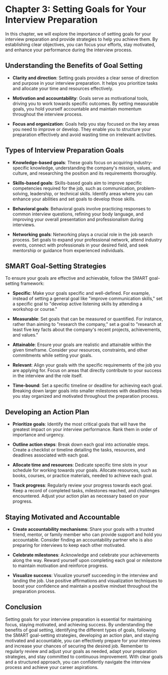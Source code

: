 Chapter 3: Setting Goals for Your Interview Preparation
=======================================================

In this chapter, we will explore the importance of setting goals for your interview preparation and provide strategies to help you achieve them. By establishing clear objectives, you can focus your efforts, stay motivated, and enhance your performance during the interview process.

Understanding the Benefits of Goal Setting
------------------------------------------

* **Clarity and direction**: Setting goals provides a clear sense of direction and purpose in your interview preparation. It helps you prioritize tasks and allocate your time and resources effectively.

* **Motivation and accountability**: Goals serve as motivational tools, driving you to work towards specific outcomes. By setting measurable goals, you hold yourself accountable and maintain momentum throughout the interview process.

* **Focus and organization**: Goals help you stay focused on the key areas you need to improve or develop. They enable you to structure your preparation effectively and avoid wasting time on irrelevant activities.

Types of Interview Preparation Goals
------------------------------------

* **Knowledge-based goals**: These goals focus on acquiring industry-specific knowledge, understanding the company's mission, values, and culture, and researching the position and its requirements thoroughly.

* **Skills-based goals**: Skills-based goals aim to improve specific competencies required for the job, such as communication, problem-solving, leadership, or technical skills. Identify areas where you can enhance your abilities and set goals to develop those skills.

* **Behavioral goals**: Behavioral goals involve practicing responses to common interview questions, refining your body language, and improving your overall presentation and professionalism during interviews.

* **Networking goals**: Networking plays a crucial role in the job search process. Set goals to expand your professional network, attend industry events, connect with professionals in your desired field, and seek mentorship or guidance from experienced individuals.

SMART Goal-Setting Strategies
-----------------------------

To ensure your goals are effective and achievable, follow the SMART goal-setting framework:

* **Specific**: Make your goals specific and well-defined. For example, instead of setting a general goal like "improve communication skills," set a specific goal to "develop active listening skills by attending a workshop or course."

* **Measurable**: Set goals that can be measured or quantified. For instance, rather than aiming to "research the company," set a goal to "research at least five key facts about the company's recent projects, achievements, and values."

* **Attainable**: Ensure your goals are realistic and attainable within the given timeframe. Consider your resources, constraints, and other commitments while setting your goals.

* **Relevant**: Align your goals with the specific requirements of the job you are applying for. Focus on areas that directly contribute to your success in the interview and the role itself.

* **Time-bound**: Set a specific timeline or deadline for achieving each goal. Breaking down larger goals into smaller milestones with deadlines helps you stay organized and motivated throughout the preparation process.

Developing an Action Plan
-------------------------

* **Prioritize goals**: Identify the most critical goals that will have the greatest impact on your interview performance. Rank them in order of importance and urgency.

* **Outline action steps**: Break down each goal into actionable steps. Create a checklist or timeline detailing the tasks, resources, and deadlines associated with each goal.

* **Allocate time and resources**: Dedicate specific time slots in your schedule for working towards your goals. Allocate resources, such as books, courses, or practice materials, needed to achieve each goal.

* **Track progress**: Regularly review your progress towards each goal. Keep a record of completed tasks, milestones reached, and challenges encountered. Adjust your action plan as necessary based on your progress.

Staying Motivated and Accountable
---------------------------------

* **Create accountability mechanisms**: Share your goals with a trusted friend, mentor, or family member who can provide support and hold you accountable. Consider finding an accountability partner who is also preparing for interviews to keep each other motivated.

* **Celebrate milestones**: Acknowledge and celebrate your achievements along the way. Reward yourself upon completing each goal or milestone to maintain motivation and reinforce progress.

* **Visualize success**: Visualize yourself succeeding in the interview and landing the job. Use positive affirmations and visualization techniques to boost your confidence and maintain a positive mindset throughout the preparation process.

Conclusion
----------

Setting goals for your interview preparation is essential for maintaining focus, staying motivated, and achieving success. By understanding the benefits of goal setting, identifying the different types of goals, following the SMART goal-setting strategies, developing an action plan, and staying motivated and accountable, you can effectively prepare for your interviews and increase your chances of securing the desired job. Remember to regularly review and adjust your goals as needed, adapt your preparation strategies, and stay committed to continuous improvement. With clear goals and a structured approach, you can confidently navigate the interview process and achieve your career aspirations.
